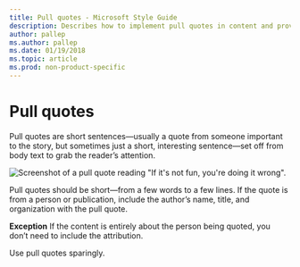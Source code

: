```yaml
---
title: Pull quotes - Microsoft Style Guide
description: Describes how to implement pull quotes in content and provides an example of how to include pull quotes in content.
author: pallep
ms.author: pallep
ms.date: 01/19/2018
ms.topic: article
ms.prod: non-product-specific
---
```


# Pull quotes

Pull quotes are short sentences—usually a quote from someone important to the story, but sometimes just a short, interesting sentence—set off from body text to grab the reader’s attention. 

![Screenshot of a pull quote reading "If it's not fun, you're doing it wrong".](media/pull-quotes/pull-quote.png)

Pull quotes
should be short—from a few words to a few lines. If the quote is
from a person or publication, include the author’s name, title, and
organization with the pull quote.

**Exception** If the content is entirely about the person being quoted, you don’t need to include the attribution.

Use
pull quotes sparingly.
